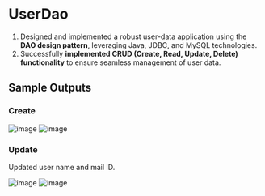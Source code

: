 # UserDao  

1. Designed and implemented a robust user-data application using the **DAO design pattern**, leveraging Java, JDBC, and MySQL technologies.
2. Successfully **implemented CRUD (Create, Read, Update, Delete) functionality** to ensure seamless management of user data.

## Sample Outputs 

### Create 

![image](https://github.com/Jeysiva-apjs/UserDao/assets/126048586/b891d05d-adce-4393-8973-6cec3772cadf)
![image](https://github.com/Jeysiva-apjs/UserDao/assets/126048586/10f25c18-c6b5-4279-a9dd-a5465353ed75)

### Update

Updated user name and mail ID.

![image](https://github.com/Jeysiva-apjs/UserDao/assets/126048586/e9a0371e-aaf1-45d5-8df6-c9991ff3a25e)
![image](https://github.com/Jeysiva-apjs/UserDao/assets/126048586/30b0263b-f124-4818-9772-38ee321d1653)



